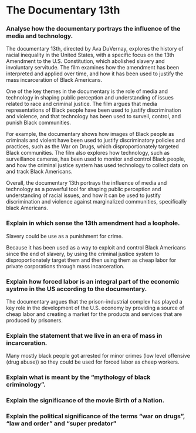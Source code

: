 # The Documentary 13th

### Analyse how the documentary portrays the influence of the media and technology.

The documentary 13th, directed by Ava DuVernay, explores the history of racial inequality in the United States, with a specific focus on the 13th Amendment to the U.S. Constitution, which abolished slavery and involuntary servitude. The film examines how the amendment has been interpreted and applied over time, and how it has been used to justify the mass incarceration of Black Americans.

One of the key themes in the documentary is the role of media and technology in shaping public perception and understanding of issues related to race and criminal justice. The film argues that media representations of Black people have been used to justify discrimination and violence, and that technology has been used to surveil, control, and punish Black communities.

For example, the documentary shows how images of Black people as criminals and violent have been used to justify discriminatory policies and practices, such as the War on Drugs, which disproportionately targeted Black communities. The film also explores how technology, such as surveillance cameras, has been used to monitor and control Black people, and how the criminal justice system has used technology to collect data on and track Black Americans.

Overall, the documentary 13th portrays the influence of media and technology as a powerful tool for shaping public perception and understanding of racial issues, and how it can be used to justify discrimination and violence against marginalized communities, specifically black Americans.

### Explain in which sense the 13th amendment had a loophole.

Slavery could be use as a punishment for crime.

Because it has been used as a way to exploit and control Black Americans since the end of slavery, by using the criminal justice system to disproportionately target them and then using them as cheap labor for private corporations through mass incarceration.

### Explain how forced labor is an integral part of the economic systme in the US according to the documentary.

The documentary argues that the prison-industrial complex has played a key role in the development of the U.S. economy by providing a source of cheap labor and creating a market for the products and services that are produced by prisoners.

### Explain the statement that we live in an era of mass in incarceration.

Many mostly black people got arrested for minor crimes (low level offensive (drug abuse)) so they could be used for forced labor as cheep workers.

### Explain what is meant by the “mythology of black criminology”.

### Explain the significance of the movie Birth of a Nation.

### Explain the political significance of the terms “war on drugs”, “law and order” and “super predator”
